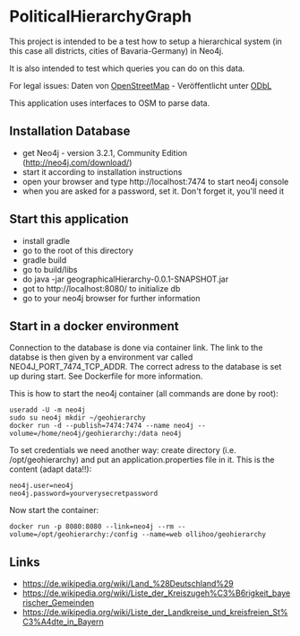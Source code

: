 # PoliticalHierarchyGraph

This project is intended to be a test how to setup a hierarchical system
(in this case all districts, cities of Bavaria-Germany) in Neo4j.

It is also intended to test which queries you can do on this data.

For legal issues:
Daten von <a href="http://www.openstreetmap.org/">OpenStreetMap</a> - 
Veröffentlicht unter <a href="http://opendatacommons.org/licenses/odbl/">ODbL</a>

This application uses interfaces to OSM to parse data.

## Installation Database
* get Neo4j - version 3.2.1, Community Edition (http://neo4j.com/download/)
* start it according to installation instructions
* open your browser and type http://localhost:7474 to start neo4j console
* when you are asked for a password, set it. Don't forget it, you'll need it

## Start this application
* install gradle
* go to the root of this directory
* gradle build
* go to build/libs
* do java -jar geographicalHierarchy-0.0.1-SNAPSHOT.jar
* got to http://localhost:8080/ to initialize db
* go to your neo4j browser for further information

## Start in a docker environment
Connection to the database is done via container link. The link to the databse is 
then given by a environment var called NEO4J_PORT_7474_TCP_ADDR. The correct adress
to the database is set up during start. See Dockerfile for more information.

This is how to start the neo4j container (all commands are done by root):
```
useradd -U -m neo4j
sudo su neo4j mkdir ~/geohierarchy
docker run -d --publish=7474:7474 --name neo4j --volume=/home/neo4j/geohierarchy:/data neo4j
```

To set credentials we need another way: create directory (i.e. /opt/geohierarchy) and put an
application.properties file in it. This is the content (adapt data!!):
```
neo4j.user=neo4j
neo4j.password=yourverysecretpassword
```

Now start the container: 
```
docker run -p 8080:8080 --link=neo4j --rm --volume=/opt/geohierarchy:/config --name=web ollihoo/geohierarchy
```  
  
## Links
 * https://de.wikipedia.org/wiki/Land_%28Deutschland%29
 * https://de.wikipedia.org/wiki/Liste_der_Kreiszugeh%C3%B6rigkeit_bayerischer_Gemeinden
 * https://de.wikipedia.org/wiki/Liste_der_Landkreise_und_kreisfreien_St%C3%A4dte_in_Bayern
 
